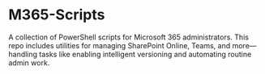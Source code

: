 # M365-Scripts
A collection of PowerShell scripts for Microsoft 365 administrators. This repo includes utilities for managing SharePoint Online, Teams, and more—handling tasks like enabling intelligent versioning and automating routine admin work.
